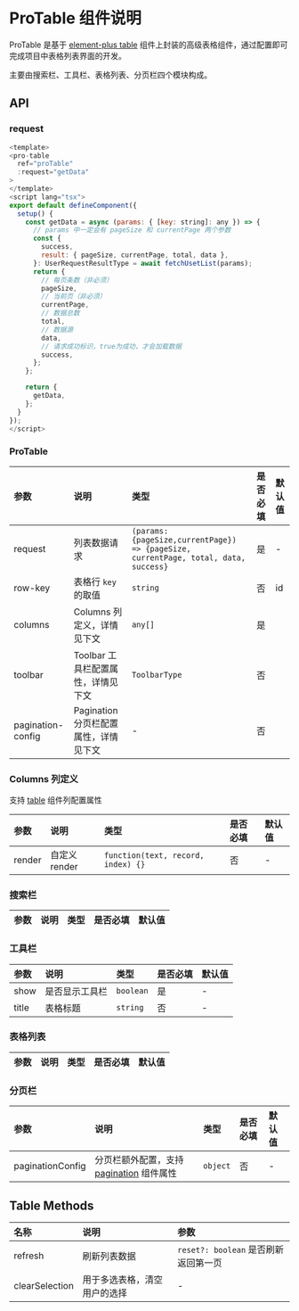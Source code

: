 # ProTable 组件说明

ProTable 是基于 [element-plus table](https://element-plus.org/zh-CN/component/table.html) 组件上封装的高级表格组件，通过配置即可完成项目中表格列表界面的开发。

主要由搜索栏、工具栏、表格列表、分页栏四个模块构成。

## API

### request

```js
<template>
<pro-table
  ref="proTable"
  :request="getData"
>
</template>
<script lang="tsx">
export default defineComponent({
  setup() {
    const getData = async (params: { [key: string]: any }) => {
      // params 中一定会有 pageSize 和 currentPage 两个参数
      const {
        success,
        result: { pageSize, currentPage, total, data },
      }: UserRequestResultType = await fetchUsetList(params);
      return {
        // 每页条数（非必须）
        pageSize,
        // 当前页（非必须）
        currentPage,
        // 数据总数
        total,
        // 数据源
        data,
        // 请求成功标识，true为成功，才会加载数据
        success,
      };
    };

    return {
      getData,
    };
  }
});
</script>
```

### ProTable

| 参数               | 说明              | 类型                 | 是否必填           | 默认值             |
| :---------------- | :---------------- | :------------------- | :----------------- | :-------------- |
| request           | 列表数据请求 | `(params: {pageSize,currentPage}) => {pageSize, currentPage, total, data, success}` | 是 | - |
| row-key           | 表格行 `key` 的取值               | `string`                  | 否              | id |
| columns           | Columns 列定义，详情见下文               | `any[]`                  | 是              |
| toolbar           | Toolbar 工具栏配置属性，详情见下文        | `ToolbarType`      | 否              |
| pagination-config | Pagination 分页栏配置属性，详情见下文     | -     | 否              |
### Columns 列定义

支持 [table](https://element-plus.org/zh-CN/component/table.html#table-column-attributes) 组件列配置属性

| 参数               | 说明              | 类型                 | 是否必填           | 默认值             |
| :---------------- | :---------------- | :------------------- | :----------------- | :-------------- |
| render | 自定义render | `function(text, record, index) {}` | 否 | - |

### 搜索栏

| 参数               | 说明              | 类型                 | 是否必填           | 默认值             |
| :---------------- | :---------------- | :------------------- | :----------------- | :-------------- |

### 工具栏

| 参数               | 说明              | 类型                 | 是否必填           | 默认值             |
| :---------------- | :---------------- | :------------------- | :----------------- | :-------------- |
| show           | 是否显示工具栏               | `boolean`                | 是               | - |
| title           | 表格标题               | `string`                | 否               | - |

### 表格列表

| 参数               | 说明              | 类型                 | 是否必填           | 默认值             |
| :---------------- | :---------------- | :------------------- | :----------------- | :-------------- |

### 分页栏

| 参数               | 说明              | 类型                 | 是否必填           | 默认值             |
| :---------------- | :---------------- | :------------------- | :----------------- | :-------------- |
| paginationConfig | 分页栏额外配置，支持 [pagination](https://element-plus.org/zh-CN/component/pagination.html#%E5%B1%9E%E6%80%A7) 组件属性 | `object` | 否 | - |

## Table Methods

| 名称               | 说明              | 参数                  |
| :---------------- | :---------------- | :------------------- |
| refresh   | 刷新列表数据    | `reset?: boolean` 是否刷新返回第一页        |
| clearSelection | 用于多选表格，清空用户的选择 | - |

